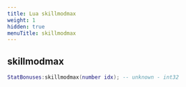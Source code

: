 ```yaml
---
title: Lua skillmodmax
weight: 1
hidden: true
menuTitle: skillmodmax
---
```

## skillmodmax
```lua
StatBonuses:skillmodmax(number idx); -- unknown - int32
```